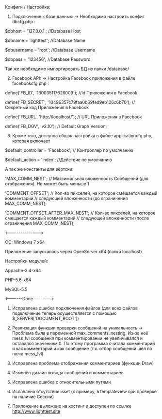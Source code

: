 ﻿Конфиги / Настройка:

1) Подключение к базе данных: -> Необходимо настроить конфиг dbcfg.php :

$dbhost = '127.0.0.1'; //Database Host 

$dbname = 'lighttest'; //Database Name

$dbusername = 'root'; //Database Username

$dbpass = '123456'; //Database Password

Так же необходимо импортировать БД из папки /database/

2) Facebook API: -> Настройка Facebook приложения в файле facebookcfg.php :

define('FB_ID', '130035117626009'); //Id Приложения в Facebook

define('FB_SECRET', '10496357c79faa0b69fed9eb106c6b70');  //Секретный код Приложения в Facebook

define('FB_URL', 'http://localhost/'); // URL Приложения в Facebook

define('FB_DGV', 'v2.10'); // Default Graph Version;

3) Кроме того, доступна общая настройка в файле applicationcfg.php, которая включает

$default_controller = 'Facebook'; // Контроллер по умолчанию

$default_action = 'index'; //Действие по умолчанию

А так же константы для вёртски: 

'MAX_COMM_NEST'; // Максимальная вложенность Сообщений (для отображения). Не может быть меньше 1

'COMMENT_OFFSET'; // Кол-во пикселей, на которое смещается каждый комментарий 
// следующей вложенности (до ограничения MAX_COMM_NEST);

'COMMENT_OFFSET_AFTER_MAX_NEST'; // Кол-во пикселей, на которое смещается каждый комментарий 
// следующей вложенности (после ограничения MAX_COMM_NEST);


<-------------->


ОС: Windows 7 x64

Приложение запускалось через OpenServer x64 (папка localhost)

Настройки модулей:

Appache-2.4-x64

PHP-5.6-x64

MySQL-5.5



<------Done-------->

1) Исправлена ошибка подключения файлов (для всех файлов подключение теперь осуществляется с помощью $_SERVER['DOCUMENT_ROOT'])

2) Реализация функции проверки сообщений на уникальность -> Проблема была в переменной max_comments_nesting. 
Из-за неё mess_lvl сообщения при комментировании не увеличивался и оставался значением 0. 
По этому программа считала комментарий и как комментарий и как сообщение (т.к. отбор сообщений шёл по полю mess_lvl)

3) Исправлена проблема отображения комментариев (функции Draw)

4) Изменён дизайн вывода сообщений и комментариев

5) Исправлена ошибка с относительными путями

6) Испавлено отсутствие isset (к примеру, в templateview при проверке на наличие Сессии)

7) Приложение выложено на хостинг и доступен по ссылке http://www.lighttest.site

